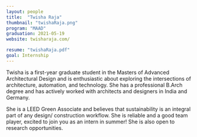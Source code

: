 ```yaml
---
layout: people
title:  "Twisha Raja"
thumbnail: "twishaRaja.png"
program: "MAAD"
graduation: 2021-05-19
website: twisharaja.com/

resume: "twishaRaja.pdf"
goal: Internship
---
```


Twisha is a first-year graduate student in the Masters of Advanced Architectural Design and is enthusiastic about exploring the intersections of architecture, automation, and technology. She has a professional B.Arch degree and has actively worked with architects and designers in India and Germany.

She is a LEED Green Associate and believes that sustainability is an integral part of any design/ construction workflow. She is reliable and a good team player, excited to join you as an intern in summer! She is also open to research opportunities.

